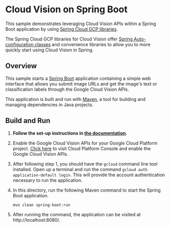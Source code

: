 # Cloud Vision on Spring Boot

This sample demonstrates leveraging Cloud Vision APIs within a Spring Boot application by using
[Spring Cloud GCP libraries](https://github.com/spring-cloud/spring-cloud-gcp).

The Spring Cloud GCP libraries for Cloud Vision offer [Spring Auto-configuration classes](https://docs.spring.io/spring-boot/docs/current/reference/html/using-boot-auto-configuration.html)
and convenience libraries to allow you to more quickly start using Cloud Vision in Spring.

## Overview

This sample starts a [Spring Boot](https://spring.io/projects/spring-boot) application
containing a simple web interface that allows you submit image URLs and get the image's text or
classification labels through the Google Cloud Vision APIs.

This application is built and run with [Maven](https://maven.apache.org/), a tool for building and
managing dependencies in Java projects.

## Build and Run

1.  **Follow the set-up instructions in [the documentation](https://cloud.google.com/java/docs/setup).**

2.  Enable the Google Cloud Vision APIs for your Google Cloud Platform project.
    [Click here](https://console.cloud.google.com/flows/enableapi?apiid=vision.googleapis.com)
    to visit Cloud Platform Console and enable the Google Cloud Vision APIs.

3.  After following step 1, you should have the `gcloud` command line tool installed.
    Open up a terminal and run the command `gcloud auth application-default login`.
    This will provide the account authentication necessary to run the application.

4.  In this directory, run the following Maven command to start the Spring Boot application.
    ```
    mvn clean spring-boot:run
    ```

5. After running the command, the application can be visited at http://localhost:8080/.
